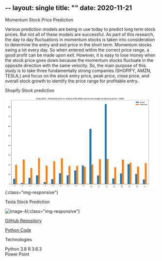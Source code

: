 --
layout: single
title:  ""
date:   2020-11-21
---

Momentum Stock Price Prediction

Various prediction models are being in use today to predict long term stock prices. But not all of these models are successful. As part of this research, the day to day fluctuations in momentum stocks is taken into consideration to determine the entry and exit price in the short term. Momentum stocks swing a lot every day. So when entered within the correct price range, a good profit can be made upon exit. However, it is easy to lose money when the stock price goes down because the momentum stocks fluctuate in the opposite direction with the same velocity. So, the main purpose of this study is to take three fundamentally strong companies (SHOPIFY, AMZN, TESLA,) and focus on the stock entry price, peak price, close price, and overall stock growth to identify the price range for profitable entry..

Shopify Stock prediction

![image-3](/images/StockPred1.PNG){:class="img-responsive"}

Tesla Stock Prediction

![image-4](/images/TexasCons2.PNG){:class="img-responsive"}


[GitHub Repository](https://github.com/databinary/MomentumStockPricePrediction)

[Python Code](hhttps://github.com/databinary/MomentumStockPricePrediction/blob/main/Stock_Prediction.ipynb)

Technologies

Python 3.8
R 3.6.3  
Power Point
